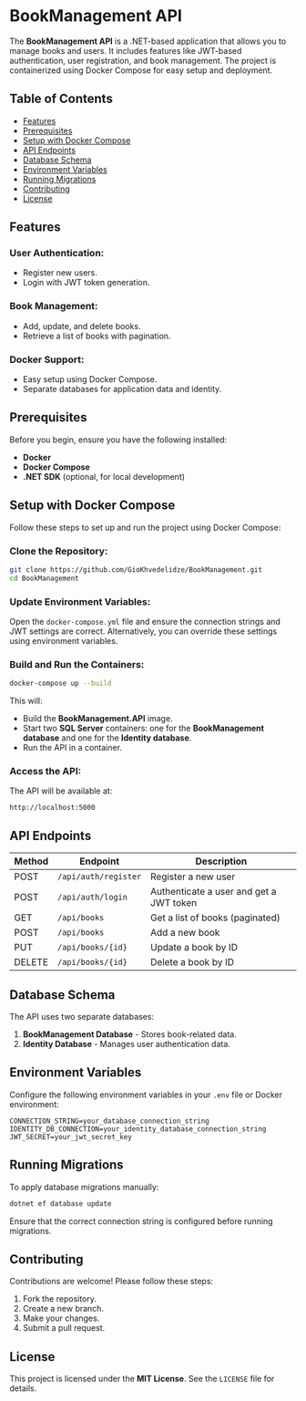 # BookManagement API

The **BookManagement API** is a .NET-based application that allows you to manage books and users. It includes features like JWT-based authentication, user registration, and book management. The project is containerized using Docker Compose for easy setup and deployment.

## Table of Contents
- [Features](#features)
- [Prerequisites](#prerequisites)
- [Setup with Docker Compose](#setup-with-docker-compose)
- [API Endpoints](#api-endpoints)
- [Database Schema](#database-schema)
- [Environment Variables](#environment-variables)
- [Running Migrations](#running-migrations)
- [Contributing](#contributing)
- [License](#license)

## Features

### User Authentication:
- Register new users.
- Login with JWT token generation.

### Book Management:
- Add, update, and delete books.
- Retrieve a list of books with pagination.

### Docker Support:
- Easy setup using Docker Compose.
- Separate databases for application data and identity.

## Prerequisites
Before you begin, ensure you have the following installed:
- **Docker**
- **Docker Compose**
- **.NET SDK** (optional, for local development)

## Setup with Docker Compose
Follow these steps to set up and run the project using Docker Compose:

### Clone the Repository:
```bash
git clone https://github.com/GioKhvedelidze/BookManagement.git
cd BookManagement
```

### Update Environment Variables:
Open the `docker-compose.yml` file and ensure the connection strings and JWT settings are correct.
Alternatively, you can override these settings using environment variables.

### Build and Run the Containers:
```bash
docker-compose up --build
```
This will:
- Build the **BookManagement.API** image.
- Start two **SQL Server** containers: one for the **BookManagement database** and one for the **Identity database**.
- Run the API in a container.

### Access the API:
The API will be available at:
```
http://localhost:5000
```

## API Endpoints
| Method | Endpoint | Description |
|--------|---------|-------------|
| POST | `/api/auth/register` | Register a new user |
| POST | `/api/auth/login` | Authenticate a user and get a JWT token |
| GET | `/api/books` | Get a list of books (paginated) |
| POST | `/api/books` | Add a new book |
| PUT | `/api/books/{id}` | Update a book by ID |
| DELETE | `/api/books/{id}` | Delete a book by ID |

## Database Schema
The API uses two separate databases:
1. **BookManagement Database** - Stores book-related data.
2. **Identity Database** - Manages user authentication data.

## Environment Variables
Configure the following environment variables in your `.env` file or Docker environment:
```env
CONNECTION_STRING=your_database_connection_string
IDENTITY_DB_CONNECTION=your_identity_database_connection_string
JWT_SECRET=your_jwt_secret_key
```

## Running Migrations
To apply database migrations manually:
```bash
dotnet ef database update
```
Ensure that the correct connection string is configured before running migrations.

## Contributing
Contributions are welcome! Please follow these steps:
1. Fork the repository.
2. Create a new branch.
3. Make your changes.
4. Submit a pull request.

## License
This project is licensed under the **MIT License**. See the `LICENSE` file for details.

